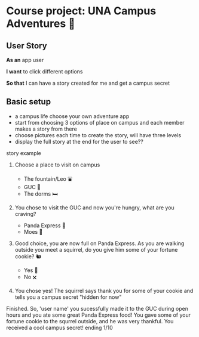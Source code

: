 # Course project: UNA Campus Adventures 🦁

## User Story 

**As an** app user

**I want** to click different options

**So that** I can have a story created for me and get a campus secret

## Basic setup
- a campus life choose your own adventure app
- start from choosing 3 options of place on campus and each member makes a story from there
- choose pictures each time to create the story, will have three levels
- display the full story at the end for the user to see??

story example

1. Choose a place to visit on campus
    * The fountain/Leo ⛲
    * GUC 🥤
    * The dorms 🛏️
    
2. You chose to visit the GUC and now you're hungry, what are you craving?
    * Panda Express 🍚
    * Moes 🌯

3. Good choice, you are now full on Panda Express. As you are walking outside you meet
   a squirrel, do you give him some of your fortune cookie? 🐿️
    * Yes 🥠
    * No 🗙

4. You chose yes! The squirrel says thank you for some of your cookie and tells you 
a campus secret "hidden for now"
 

Finished. So, 'user name' you sucessfully made it to the GUC during open hours and you
ate some great Panda Express food! You gave some of your fortune cookie to the squrrel
outside, and he was very thankful. You received a cool campus secret! ending 1/10

